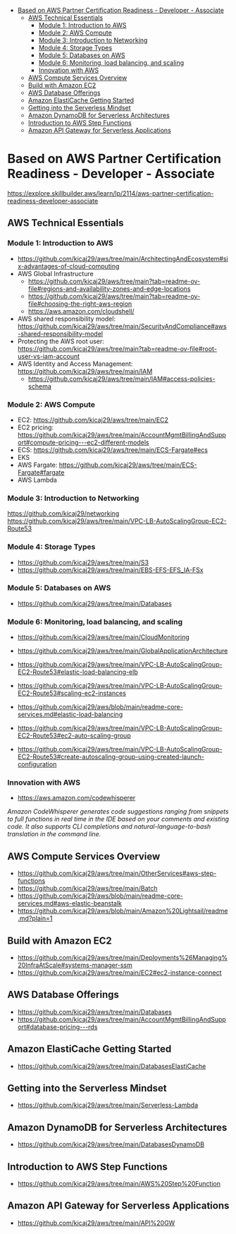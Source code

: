 - [Based on AWS Partner Certification Readiness - Developer - Associate](#based-on-aws-partner-certification-readiness---developer---associate)
  - [AWS Technical Essentials](#aws-technical-essentials)
    - [Module 1: Introduction to AWS](#module-1-introduction-to-aws)
    - [Module 2: AWS Compute](#module-2-aws-compute)
    - [Module 3: Introduction to Networking](#module-3-introduction-to-networking)
    - [Module 4: Storage Types](#module-4-storage-types)
    - [Module 5: Databases on AWS](#module-5-databases-on-aws)
    - [Module 6: Monitoring, load balancing, and scaling](#module-6-monitoring-load-balancing-and-scaling)
    - [Innovation with AWS](#innovation-with-aws)
  - [AWS Compute Services Overview](#aws-compute-services-overview)
  - [Build with Amazon EC2](#build-with-amazon-ec2)
  - [AWS Database Offerings](#aws-database-offerings)
  - [Amazon ElastiCache Getting Started](#amazon-elasticache-getting-started)
  - [Getting into the Serverless Mindset](#getting-into-the-serverless-mindset)
  - [Amazon DynamoDB for Serverless Architectures](#amazon-dynamodb-for-serverless-architectures)
  - [Introduction to AWS Step Functions](#introduction-to-aws-step-functions)
  - [Amazon API Gateway for Serverless Applications](#amazon-api-gateway-for-serverless-applications)

# Based on AWS Partner Certification Readiness - Developer - Associate

https://explore.skillbuilder.aws/learn/lp/2114/aws-partner-certification-readiness-developer-associate

## AWS Technical Essentials

### Module 1: Introduction to AWS

* https://github.com/kicaj29/aws/tree/main/ArchitectingAndEcosystem#six-advantages-of-cloud-computing
* AWS Global Infrastructure
  * https://github.com/kicaj29/aws/tree/main?tab=readme-ov-file#regions-and-availability-zones-and-edge-locations
  * https://github.com/kicaj29/aws/tree/main?tab=readme-ov-file#choosing-the-right-aws-region
  * https://aws.amazon.com/cloudshell/
* AWS shared responsibility model: https://github.com/kicaj29/aws/tree/main/SecurityAndCompliance#aws-shared-responsibility-model
* Protecting the AWS root user: https://github.com/kicaj29/aws/tree/main?tab=readme-ov-file#root-user-vs-iam-account
* AWS Identity and Access Management: https://github.com/kicaj29/aws/tree/main/IAM
  * https://github.com/kicaj29/aws/tree/main/IAM#access-policies-schema

### Module 2: AWS Compute

* EC2: https://github.com/kicaj29/aws/tree/main/EC2
* EC2 pricing: https://github.com/kicaj29/aws/tree/main/AccountMgmtBillingAndSupport#compute-pricing---ec2-different-models
* ECS: https://github.com/kicaj29/aws/tree/main/ECS-Fargate#ecs
* EKS
* AWS Fargate: https://github.com/kicaj29/aws/tree/main/ECS-Fargate#fargate
* AWS Lambda

### Module 3: Introduction to Networking

https://github.com/kicaj29/networking   
https://github.com/kicaj29/aws/tree/main/VPC-LB-AutoScalingGroup-EC2-Route53

### Module 4: Storage Types

* https://github.com/kicaj29/aws/tree/main/S3   
* https://github.com/kicaj29/aws/tree/main/EBS-EFS-EFS_IA-FSx   

### Module 5: Databases on AWS

* https://github.com/kicaj29/aws/tree/main/Databases

### Module 6: Monitoring, load balancing, and scaling

* https://github.com/kicaj29/aws/tree/main/CloudMonitoring   

* https://github.com/kicaj29/aws/tree/main/GlobalApplicationArchitecture

* https://github.com/kicaj29/aws/tree/main/VPC-LB-AutoScalingGroup-EC2-Route53#elastic-load-balancing-elb
* https://github.com/kicaj29/aws/tree/main/VPC-LB-AutoScalingGroup-EC2-Route53#scaling-ec2-instances   
* https://github.com/kicaj29/aws/blob/main/readme-core-services.md#elastic-load-balancing   
  
* https://github.com/kicaj29/aws/tree/main/VPC-LB-AutoScalingGroup-EC2-Route53#ec2-auto-scaling-group
* https://github.com/kicaj29/aws/tree/main/VPC-LB-AutoScalingGroup-EC2-Route53#create-autoscaling-group-using-created-launch-configuration

### Innovation with AWS

* https://aws.amazon.com/codewhisperer

*Amazon CodeWhisperer generates code suggestions ranging from snippets to full functions in real time in the IDE based on your comments and existing code. It also supports CLI completions and natural-language-to-bash translation in the command line.*

## AWS Compute Services Overview

* https://github.com/kicaj29/aws/tree/main/OtherServices#aws-step-functions
* https://github.com/kicaj29/aws/tree/main/Batch
* https://github.com/kicaj29/aws/blob/main/readme-core-services.md#aws-elastic-beanstalk
* https://github.com/kicaj29/aws/blob/main/Amazon%20Lightsail/readme.md?plain=1

## Build with Amazon EC2

* https://github.com/kicaj29/aws/tree/main/Deployments%26Managing%20InfraAtScale#systems-manager-ssm
* https://github.com/kicaj29/aws/tree/main/EC2#ec2-instance-connect

## AWS Database Offerings

* https://github.com/kicaj29/aws/tree/main/Databases
* https://github.com/kicaj29/aws/tree/main/AccountMgmtBillingAndSupport#database-pricing---rds

## Amazon ElastiCache Getting Started

* https://github.com/kicaj29/aws/tree/main/DatabasesElastiCache

## Getting into the Serverless Mindset

* https://github.com/kicaj29/aws/tree/main/Serverless-Lambda

## Amazon DynamoDB for Serverless Architectures

* https://github.com/kicaj29/aws/tree/main/DatabasesDynamoDB

## Introduction to AWS Step Functions

* https://github.com/kicaj29/aws/tree/main/AWS%20Step%20Function

## Amazon API Gateway for Serverless Applications

* https://github.com/kicaj29/aws/tree/main/API%20GW